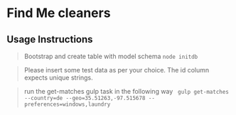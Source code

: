 Find Me cleaners
=======================

Usage Instructions
------------------

> Bootstrap and create table with model schema ```node initdb```

> Please insert some test data as per your choice. The id column expects unique strings.

> run the get-matches gulp task in the following way
   ``` gulp get-matches --country=de --geo=35.51263,-97.515678 --preferences=windows,laundry```
